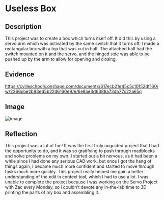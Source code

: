 # Useless Box

## Description

This project was to create a box which turns itself off. It did this by using a servo arm which was activated by the same switch that it turns off. I made a rectangular box with a top that was cut in half. The attached half had the switch mounted on it and the servo, and the hinged side was able to be pushed up by the arm to allow for opening and closing. 

## Evidence

https://cvilleschools.onshape.com/documents/617ecb21e45c5c10152df160/w/2366cbe2b93ed5b22d6160e9/e/6e8ae3d6388a73db77c22a65q

## Image

![image](https://user-images.githubusercontent.com/71402937/120507252-a5d97480-c394-11eb-8148-a24fdf582e7b.png)

## Reflection

This project was a lot of fun! It was the first truly unguided project that I had the opportunity to do, and it was so gratifying to push through roadblocks and solve problems on my own. I started out a bit nervous, as it had been a while since I had done any serious CAD work, but once I got the hang of things again, I became much more confident and started to move through tasks much more quickly. This project really helped me gain a better understanding of the edit in context tool, which I had to use a lot. I was unable to complete the project because I was working on the Servo Project with Zac every Monday, so i couldn't devote any in-the-lab time to 3D printing the parts of my box and assembling it. 
